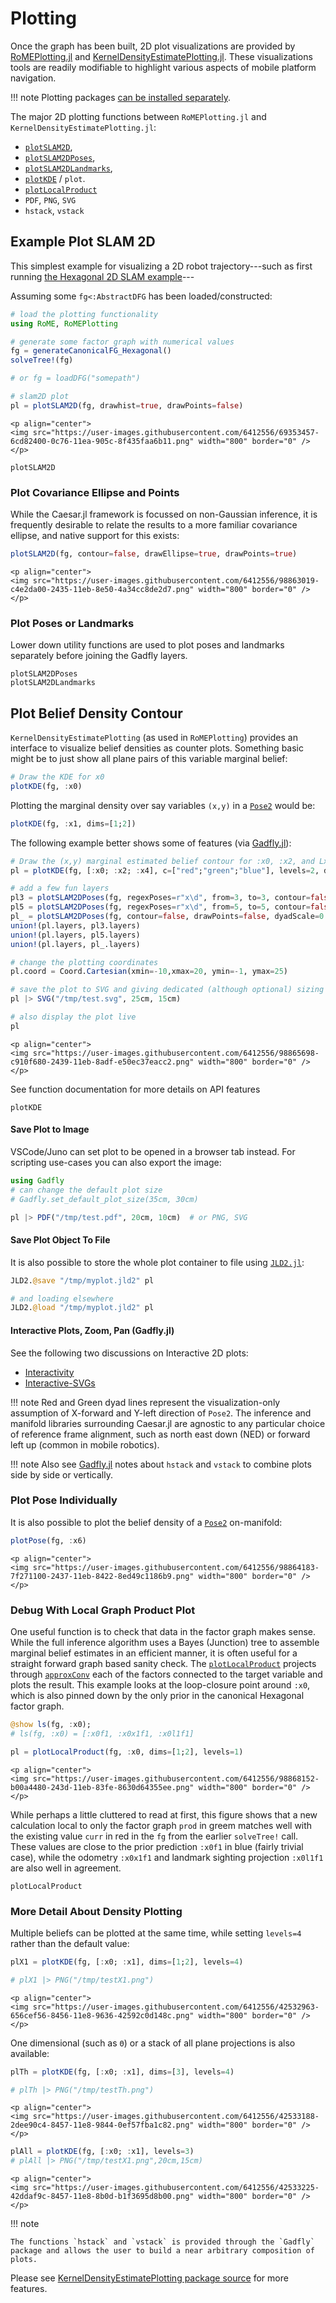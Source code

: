 # Plotting

Once the graph has been built, 2D plot visualizations are provided by [RoMEPlotting.jl](http://www.github.com/JuliaRobotics/RoMEPlotting.jl) and [KernelDensityEstimatePlotting.jl](http://www.github.com/JuliaRobotics/KernelDensityEstimatePlotting.jl).  These visualizations tools are readily modifiable to highlight various aspects of mobile platform navigation.

!!! note
    Plotting packages [can be installed separately](https://juliarobotics.org/Caesar.jl/latest/installation_environment/#RoMEPlotting.jl-for-2D-plots-1).


The major 2D plotting functions between `RoMEPlotting.jl` and `KernelDensityEstimatePlotting.jl`:
- [`plotSLAM2D`](@ref),
- [`plotSLAM2DPoses`](@ref),
- [`plotSLAM2DLandmarks`](@ref),
- [`plotKDE`](@ref) / `plot`.
- [`plotLocalProduct`](@ref)
- `PDF`, `PNG`, `SVG`
- `hstack`, `vstack`

## Example Plot SLAM 2D

This simplest example for visualizing a 2D robot trajectory---such as first running [the Hexagonal 2D SLAM example](http://www.juliarobotics.org/Caesar.jl/latest/tut_hexagonal2d.html)---

Assuming some `fg<:AbstractDFG` has been loaded/constructed:
```julia
# load the plotting functionality
using RoME, RoMEPlotting

# generate some factor graph with numerical values
fg = generateCanonicalFG_Hexagonal()
solveTree!(fg)

# or fg = loadDFG("somepath")

# slam2D plot
pl = plotSLAM2D(fg, drawhist=true, drawPoints=false)
```

```@raw html
<p align="center">
<img src="https://user-images.githubusercontent.com/6412556/69353457-6cd82400-0c76-11ea-905c-8f435faa6b11.png" width="800" border="0" />
</p>
```

```@docs
plotSLAM2D
```

### Plot Covariance Ellipse and Points

While the Caesar.jl framework is focussed on non-Gaussian inference, it is frequently desirable to relate the results to a more familiar covariance ellipse, and native support for this exists:
```julia
plotSLAM2D(fg, contour=false, drawEllipse=true, drawPoints=true)
```

```@raw html
<p align="center">
<img src="https://user-images.githubusercontent.com/6412556/98863019-c4e2da00-2435-11eb-8e50-4a34cc8de2d7.png" width="800" border="0" />
</p>
```

### Plot Poses or Landmarks

Lower down utility functions are used to plot poses and landmarks separately before joining the Gadfly layers.

```@docs
plotSLAM2DPoses
plotSLAM2DLandmarks
```

## Plot Belief Density Contour

`KernelDensityEstimatePlotting` (as used in `RoMEPlotting`) provides an interface to visualize belief densities as counter plots.  Something basic might be to just show all plane pairs of this variable marginal belief:
```julia
# Draw the KDE for x0
plotKDE(fg, :x0)
```

Plotting the marginal density over say variables `(x,y)` in a [`Pose2`](@ref) would be:
```julia
plotKDE(fg, :x1, dims=[1;2])
```

The following example better shows some of features (via [Gadfly.jl](http://gadflyjl.org/stable/)):
```julia
# Draw the (x,y) marginal estimated belief contour for :x0, :x2, and Lx4
pl = plotKDE(fg, [:x0; :x2; :x4], c=["red";"green";"blue"], levels=2, dims=[1;2])

# add a few fun layers
pl3 = plotSLAM2DPoses(fg, regexPoses=r"x\d", from=3, to=3, contour=false, drawEllipse=true)
pl5 = plotSLAM2DPoses(fg, regexPoses=r"x\d", from=5, to=5, contour=false, drawEllipse=true, drawPoints=false)
pl_ = plotSLAM2DPoses(fg, contour=false, drawPoints=false, dyadScale=0.001, to=5)
union!(pl.layers, pl3.layers)
union!(pl.layers, pl5.layers)
union!(pl.layers, pl_.layers)

# change the plotting coordinates
pl.coord = Coord.Cartesian(xmin=-10,xmax=20, ymin=-1, ymax=25)

# save the plot to SVG and giving dedicated (although optional) sizing
pl |> SVG("/tmp/test.svg", 25cm, 15cm)

# also display the plot live
pl
```

```@raw html
<p align="center">
<img src="https://user-images.githubusercontent.com/6412556/98865698-c910f680-2439-11eb-8adf-e50ec37eacc2.png" width="800" border="0" />
</p>
```

See function documentation for more details on API features
```@docs
plotKDE
```

#### Save Plot to Image

VSCode/Juno can set plot to be opened in a browser tab instead.  For scripting use-cases you can also export the image:
```julia
using Gadfly
# can change the default plot size
# Gadfly.set_default_plot_size(35cm, 30cm)

pl |> PDF("/tmp/test.pdf", 20cm, 10cm)  # or PNG, SVG
```

#### Save Plot Object To File

It is also possible to store the whole plot container to file using [`JLD2.jl`](https://github.com/JuliaIO/JLD2.jl):
```julia
JLD2.@save "/tmp/myplot.jld2" pl

# and loading elsewhere
JLD2.@load "/tmp/myplot.jld2" pl
```

#### Interactive Plots, Zoom, Pan (Gadfly.jl)

See the following two discussions on Interactive 2D plots:
- [Interactivity](http://gadflyjl.org/stable/tutorial/#Interactivity-1)
- [Interactive-SVGs](http://gadflyjl.org/stable/man/backends/#Interactive-SVGs-1)

!!! note
    Red and Green dyad lines represent the visualization-only assumption of X-forward and Y-left direction of `Pose2`.  The inference and manifold libraries surrounding Caesar.jl are agnostic to any particular choice of reference frame alignment, such as north east down (NED) or forward left up (common in mobile robotics).

!!! note
    Also see [Gadfly.jl](http://gadflyjl.org/stable/) notes about `hstack` and `vstack` to combine plots side by side or vertically.

### Plot Pose Individually

It is also possible to plot the belief density of a [`Pose2`](@ref) on-manifold:
```julia
plotPose(fg, :x6)
```

```@raw html
<p align="center">
<img src="https://user-images.githubusercontent.com/6412556/98864183-7f271100-2437-11eb-8422-8ed49c1186b9.png" width="800" border="0" />
</p>
```

### Debug With Local Graph Product Plot

One useful function is to check that data in the factor graph makes sense.  While the full inference algorithm uses a Bayes (Junction) tree to assemble marginal belief estimates in an efficient manner, it is often useful for a straight forward graph based sanity check.  The [`plotLocalProduct`](@ref) projects through [`approxConv`](@ref) each of the factors connected to the target variable and plots the result.  This example looks at the loop-closure point around `:x0`, which is also pinned down by the only prior in the canonical Hexagonal factor graph.
```julia
@show ls(fg, :x0);
# ls(fg, :x0) = [:x0f1, :x0x1f1, :x0l1f1]

pl = plotLocalProduct(fg, :x0, dims=[1;2], levels=1)
```

```@raw html
<p align="center">
<img src="https://user-images.githubusercontent.com/6412556/98868152-b00a4480-243d-11eb-83fe-8630d64355ee.png" width="800" border="0" />
</p>
```

While perhaps a little cluttered to read at first, this figure shows that a new calculation local to only the factor graph `prod` in greem matches well with the existing value `curr` in red in the `fg` from the earlier `solveTree!` call.  These values are close to the prior prediction `:x0f1` in blue (fairly trivial case), while the odometry `:x0x1f1` and landmark sighting projection `:x0l1f1` are also well in agreement.

```@docs
plotLocalProduct
```

### More Detail About Density Plotting

Multiple beliefs can be plotted at the same time, while setting `levels=4` rather than the default value:

```julia
plX1 = plotKDE(fg, [:x0; :x1], dims=[1;2], levels=4)

# plX1 |> PNG("/tmp/testX1.png")
```

```@raw html
<p align="center">
<img src="https://user-images.githubusercontent.com/6412556/42532963-656cef56-8456-11e8-9636-42592c0d148c.png" width="800" border="0" />
</p>
```

One dimensional (such as `Θ`) or a stack of all plane projections is also available:

```julia
plTh = plotKDE(fg, [:x0; :x1], dims=[3], levels=4)

# plTh |> PNG("/tmp/testTh.png")
```

```@raw html
<p align="center">
<img src="https://user-images.githubusercontent.com/6412556/42533188-2dee90c4-8457-11e8-9844-0ef57fba1c82.png" width="800" border="0" />
</p>
```

```julia
plAll = plotKDE(fg, [:x0; :x1], levels=3)
# plAll |> PNG("/tmp/testX1.png",20cm,15cm)
```

```@raw html
<p align="center">
<img src="https://user-images.githubusercontent.com/6412556/42533225-42ddaf9c-8457-11e8-8b0d-b1f3695d8b00.png" width="800" border="0" />
</p>
```

!!! note

    The functions `hstack` and `vstack` is provided through the `Gadfly` package and allows the user to build a near arbitrary composition of plots.

Please see [KernelDensityEstimatePlotting package source](https://github.com/JuliaRobotics/KernelDensityEstimatePlotting.jl) for more features.

